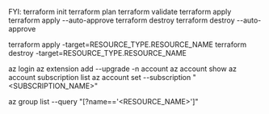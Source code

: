 FYI:
terraform init
terraform plan
terraform validate
terraform apply
terraform apply --auto-approve
terraform destroy
terraform destroy --auto-approve

terraform apply -target=RESOURCE_TYPE.RESOURCE_NAME
terraform destroy -target=RESOURCE_TYPE.RESOURCE_NAME

az login
az extension add --upgrade -n account
az account show
az account subscription list
az account set --subscription "<SUBSCRIPTION_NAME>"

az group list --query "[?name=='<RESOURCE_NAME>']"